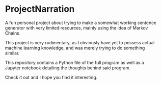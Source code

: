 # ProjectNarration

A fun personal project about trying to make a somewhat working sentence generator with very limited resources, mainly using the idea of Markov Chains.

This project is very rudimentary, as I obviously have yet to possess actual machine learning knowledge, and was merely trying to do something similar.

This repository contains a Python file of the full program as well as a Jupyter notebook detailing the thoughts behind said program.

Check it out and I hope you find it interesting.
